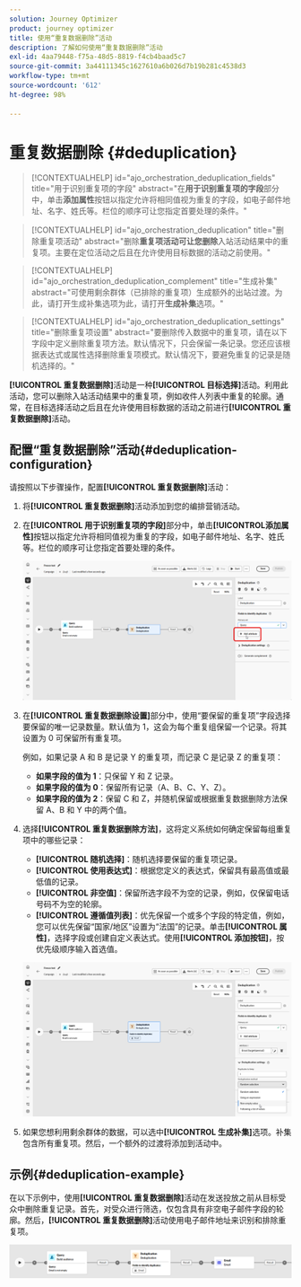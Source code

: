 ```yaml
---
solution: Journey Optimizer
product: journey optimizer
title: 使用“重复数据删除”活动
description: 了解如何使用“重复数据删除”活动
exl-id: 4aa79448-f75a-48d5-8819-f4cb4baad5c7
source-git-commit: 3a44111345c1627610a6b026d7b19b281c4538d3
workflow-type: tm+mt
source-wordcount: '612'
ht-degree: 98%

---
```



# 重复数据删除 {#deduplication}

>[!CONTEXTUALHELP]
>id="ajo_orchestration_deduplication_fields"
>title="用于识别重复项的字段"
>abstract="在&#x200B;**用于识别重复项的字段**&#x200B;部分中，单击&#x200B;**&#x200B;添加属性&#x200B;**&#x200B;按钮以指定允许将相同值视为重复的字段，如电子邮件地址、名字、姓氏等。栏位的顺序可让您指定首要处理的条件。"

>[!CONTEXTUALHELP]
>id="ajo_orchestration_deduplication"
>title="删除重复项活动"
>abstract="删除&#x200B;**重复项活动可让您删除**&#x200B;入站活动结果中的重复项。主要在定位活动之后且在允许使用目标数据的活动之前使用。"

>[!CONTEXTUALHELP]
>id="ajo_orchestration_deduplication_complement"
>title="生成补集"
>abstract="可使用剩余群体（已排除的重复项）生成额外的出站过渡。为此，请打开生成补集选项为此，请打开&#x200B;**生成补集**&#x200B;选项。"

>[!CONTEXTUALHELP]
>id="ajo_orchestration_deduplication_settings"
>title="删除重复项设置"
>abstract="要删除传入数据中的重复项，请在以下字段中定义删除重复项方法。默认情况下，只会保留一条记录。您还应该根据表达式或属性选择删除重复项模式。默认情况下，要避免重复的记录是随机选择的。"

**[!UICONTROL 重复数据删除]**&#x200B;活动是一种&#x200B;**[!UICONTROL 目标选择]**&#x200B;活动。利用此活动，您可以删除入站活动结果中的重复项，例如收件人列表中重复的轮廓。通常，在目标选择活动之后且在允许使用目标数据的活动之前进行&#x200B;**[!UICONTROL 重复数据删除]**&#x200B;活动。

## 配置“重复数据删除”活动{#deduplication-configuration}

请按照以下步骤操作，配置&#x200B;**[!UICONTROL 重复数据删除]**&#x200B;活动：


1. 将&#x200B;**[!UICONTROL 重复数据删除]**&#x200B;活动添加到您的编排营销活动。

1. 在&#x200B;**[!UICONTROL 用于识别重复项的字段]**&#x200B;部分中，单击&#x200B;**[!UICONTROL &#x200B;添加属性&#x200B;]**&#x200B;按钮以指定允许将相同值视为重复的字段，如电子邮件地址、名字、姓氏等。栏位的顺序可让您指定首要处理的条件。

   ![](../assets/deduplication-1.png)

1. 在&#x200B;**[!UICONTROL 重复数据删除设置]**&#x200B;部分中，使用“要保留的重复项”字段选择要保留的唯一记录数量。默认值为 1，这会为每个重复组保留一个记录。将其设置为 0 可保留所有重复项。

   例如，如果记录 A 和 B 是记录 Y 的重复项，而记录 C 是记录 Z 的重复项：

   * **如果字段的值为 1**：只保留 Y 和 Z 记录。
   * **如果字段的值为 0**：保留所有记录（A、B、C、Y、Z）。
   * **如果字段的值为 2**：保留 C 和 Z，并随机保留或根据重复数据删除方法保留 A、B 和 Y 中的两个值。

1. 选择&#x200B;**[!UICONTROL 重复数据删除方法]**，这将定义系统如何确定保留每组重复项中的哪些记录：

   * **[!UICONTROL 随机选择]**：随机选择要保留的重复项记录。
   * **[!UICONTROL 使用表达式]**：根据您定义的表达式，保留具有最高值或最低值的记录。
   * **[!UICONTROL 非空值]**：保留所选字段不为空的记录，例如，仅保留电话号码不为空的轮廓。
   * **[!UICONTROL 遵循值列表]**：优先保留一个或多个字段的特定值，例如，您可以优先保留“国家/地区”设置为“法国”的记录。单击&#x200B;**[!UICONTROL 属性]**，选择字段或创建自定义表达式。使用&#x200B;**[!UICONTROL 添加按钮]**，按优先级顺序输入首选值。

   ![](../assets/deduplication-2.png)

1. 如果您想利用剩余群体的数据，可以选中&#x200B;**[!UICONTROL 生成补集]**&#x200B;选项。补集包含所有重复项。然后，一个额外的过渡将添加到活动中。

## 示例{#deduplication-example}

在以下示例中，使用&#x200B;**[!UICONTROL 重复数据删除]**&#x200B;活动在发送投放之前从目标受众中删除重复记录。首先，对受众进行筛选，仅包含具有非空电子邮件字段的轮廓。然后，**[!UICONTROL 重复数据删除]**&#x200B;活动使用电子邮件地址来识别和排除重复项。

![](../assets/deduplication-3.png)
